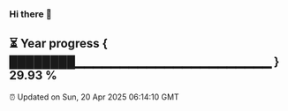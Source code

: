 ### Hi there 👋
⏳ Year progress { ████████▁▁▁▁▁▁▁▁▁▁▁▁▁▁▁▁▁▁▁▁▁▁ } 29.93 %
---
⏰ Updated on Sun, 20 Apr 2025 06:14:10 GMT

